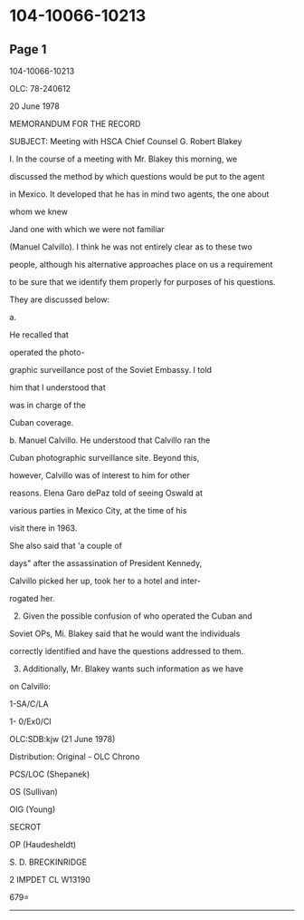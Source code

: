 # 104-10066-10213

## Page 1

104-10066-10213

OLC: 78-240612

20 June 1978

MEMORANDUM FOR THE RECORD

SUBJECT: Meeting with HSCA Chief Counsel G. Robert Blakey

I. In the course of a meeting with Mr. Blakey this morning, we

discussed the method by which questions would be put to the agent

in Mexico. It developed that he has in mind two agents, the one about

whom we knew

Jand one with which we were not familiar

(Manuel Calvillo). I think he was not entirely clear as to these two

people, although his alternative approaches place on us a requirement

to be sure that we identify them properly for purposes of his questions.

They are discussed below:

a.

He recalled that

operated the photo-

graphic surveillance post of the Soviet Embassy. I told

him that I understood that

was in charge of the

Cuban coverage.

b. Manuel Calvillo. He understood that Calvillo ran the

Cuban photographic surveillance site. Beyond this,

however, Calvillo was of interest to him for other

reasons. Elena Garo dePaz told of seeing Oswald at

various parties in Mexico City, at the time of his

visit there in 1963.

She also said that 'a couple of

days" after the assassination of President Kennedy,

Calvillo picked her up, took her to a hotel and inter-

rogated her.

2. Given the possible confusion of who operated the Cuban and

Soviet OPs, Mi. Blakey said that he would want the individuals

correctly identified and have the questions addressed to them.

3. Additionally, Mr. Blakey wants such information as we have

on Calvillo:

1-SA/C/LA

1- 0/Ex0/CI

OLC:SDB:kjw (21 June 1978)

Distribution: Original - OLC Chrono

PCS/LOC (Shepanek)

OS (Sullivan)

OIG (Young)

SECROT

OP (Haudesheldt)

S. D. BRECKINRIDGE

2 IMPDET CL W13190

679=

---

